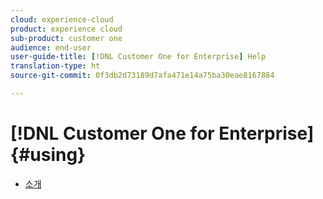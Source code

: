 ```yaml
---
cloud: experience-cloud
product: experience cloud
sub-product: customer one
audience: end-user
user-guide-title: [!DNL Customer One for Enterprise] Help
translation-type: ht
source-git-commit: 0f3db2d73189d7afa471e14a75ba30eae8167884

---
```



# [!DNL Customer One for Enterprise] {#using}

+ [소개](home.md)

